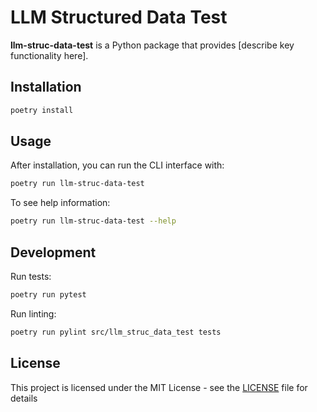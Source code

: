 # LLM Structured Data Test

**llm-struc-data-test** is a Python package that provides [describe key functionality here].

## Installation

```bash
poetry install
```

## Usage

After installation, you can run the CLI interface with:

```bash
poetry run llm-struc-data-test
```

To see help information:
```bash
poetry run llm-struc-data-test --help
```

## Development

Run tests:
```bash
poetry run pytest
```

Run linting:
```bash
poetry run pylint src/llm_struc_data_test tests
```

## License

This project is licensed under the MIT License - see the [LICENSE](LICENSE) file for details
